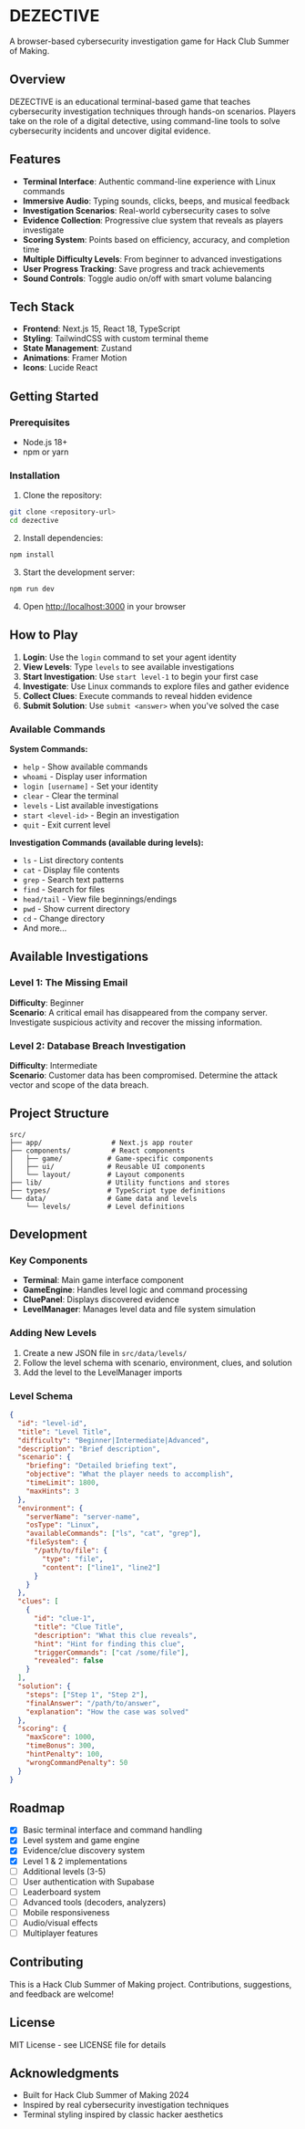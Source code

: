 # DEZECTIVE

A browser-based cybersecurity investigation game for Hack Club Summer of Making.

## Overview

DEZECTIVE is an educational terminal-based game that teaches cybersecurity investigation techniques through hands-on scenarios. Players take on the role of a digital detective, using command-line tools to solve cybersecurity incidents and uncover digital evidence.

## Features

- **Terminal Interface**: Authentic command-line experience with Linux commands
- **Immersive Audio**: Typing sounds, clicks, beeps, and musical feedback
- **Investigation Scenarios**: Real-world cybersecurity cases to solve
- **Evidence Collection**: Progressive clue system that reveals as players investigate
- **Scoring System**: Points based on efficiency, accuracy, and completion time
- **Multiple Difficulty Levels**: From beginner to advanced investigations
- **User Progress Tracking**: Save progress and track achievements
- **Sound Controls**: Toggle audio on/off with smart volume balancing

## Tech Stack

- **Frontend**: Next.js 15, React 18, TypeScript
- **Styling**: TailwindCSS with custom terminal theme
- **State Management**: Zustand
- **Animations**: Framer Motion
- **Icons**: Lucide React

## Getting Started

### Prerequisites

- Node.js 18+ 
- npm or yarn

### Installation

1. Clone the repository:
```bash
git clone <repository-url>
cd dezective
```

2. Install dependencies:
```bash
npm install
```

3. Start the development server:
```bash
npm run dev
```

4. Open [http://localhost:3000](http://localhost:3000) in your browser

## How to Play

1. **Login**: Use the `login` command to set your agent identity
2. **View Levels**: Type `levels` to see available investigations
3. **Start Investigation**: Use `start level-1` to begin your first case
4. **Investigate**: Use Linux commands to explore files and gather evidence
5. **Collect Clues**: Execute commands to reveal hidden evidence
6. **Submit Solution**: Use `submit <answer>` when you've solved the case

### Available Commands

**System Commands:**
- `help` - Show available commands
- `whoami` - Display user information
- `login [username]` - Set your identity
- `clear` - Clear the terminal
- `levels` - List available investigations
- `start <level-id>` - Begin an investigation
- `quit` - Exit current level

**Investigation Commands (available during levels):**
- `ls` - List directory contents
- `cat` - Display file contents
- `grep` - Search text patterns
- `find` - Search for files
- `head/tail` - View file beginnings/endings
- `pwd` - Show current directory
- `cd` - Change directory
- And more...

## Available Investigations

### Level 1: The Missing Email
**Difficulty**: Beginner  
**Scenario**: A critical email has disappeared from the company server. Investigate suspicious activity and recover the missing information.

### Level 2: Database Breach Investigation
**Difficulty**: Intermediate  
**Scenario**: Customer data has been compromised. Determine the attack vector and scope of the data breach.

## Project Structure

```
src/
├── app/                 # Next.js app router
├── components/          # React components
│   ├── game/           # Game-specific components
│   ├── ui/             # Reusable UI components
│   └── layout/         # Layout components
├── lib/                # Utility functions and stores
├── types/              # TypeScript type definitions
└── data/               # Game data and levels
    └── levels/         # Level definitions
```

## Development

### Key Components

- **Terminal**: Main game interface component
- **GameEngine**: Handles level logic and command processing
- **CluePanel**: Displays discovered evidence
- **LevelManager**: Manages level data and file system simulation

### Adding New Levels

1. Create a new JSON file in `src/data/levels/`
2. Follow the level schema with scenario, environment, clues, and solution
3. Add the level to the LevelManager imports

### Level Schema

```json
{
  "id": "level-id",
  "title": "Level Title",
  "difficulty": "Beginner|Intermediate|Advanced",
  "description": "Brief description",
  "scenario": {
    "briefing": "Detailed briefing text",
    "objective": "What the player needs to accomplish",
    "timeLimit": 1800,
    "maxHints": 3
  },
  "environment": {
    "serverName": "server-name",
    "osType": "Linux",
    "availableCommands": ["ls", "cat", "grep"],
    "fileSystem": {
      "/path/to/file": {
        "type": "file",
        "content": ["line1", "line2"]
      }
    }
  },
  "clues": [
    {
      "id": "clue-1",
      "title": "Clue Title",
      "description": "What this clue reveals",
      "hint": "Hint for finding this clue",
      "triggerCommands": ["cat /some/file"],
      "revealed": false
    }
  ],
  "solution": {
    "steps": ["Step 1", "Step 2"],
    "finalAnswer": "/path/to/answer",
    "explanation": "How the case was solved"
  },
  "scoring": {
    "maxScore": 1000,
    "timeBonus": 300,
    "hintPenalty": 100,
    "wrongCommandPenalty": 50
  }
}
```

## Roadmap

- [x] Basic terminal interface and command handling
- [x] Level system and game engine
- [x] Evidence/clue discovery system  
- [x] Level 1 & 2 implementations
- [ ] Additional levels (3-5)
- [ ] User authentication with Supabase
- [ ] Leaderboard system
- [ ] Advanced tools (decoders, analyzers)
- [ ] Mobile responsiveness
- [ ] Audio/visual effects
- [ ] Multiplayer features

## Contributing

This is a Hack Club Summer of Making project. Contributions, suggestions, and feedback are welcome!

## License

MIT License - see LICENSE file for details

## Acknowledgments

- Built for Hack Club Summer of Making 2024
- Inspired by real cybersecurity investigation techniques
- Terminal styling inspired by classic hacker aesthetics
